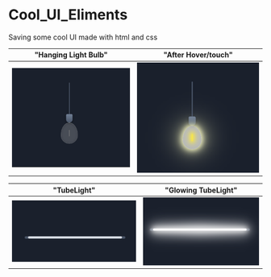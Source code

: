 # Cool_UI_Eliments
Saving some cool UI made with html and css



| "Hanging Light Bulb" | "After Hover/touch"|
|:-------------:|:-------------:|
| ![Hanging Light Bulb](Output_images/lightbulb.png) | ![glowing](Output_images/lightbulb2.png) |


| "TubeLight" | "Glowing TubeLight"|
|:-------------:|:-------------:|
| ![Tubelight](Output_images/tubelight1.png) | ![glowing](Output_images/tubelight2.png) |
